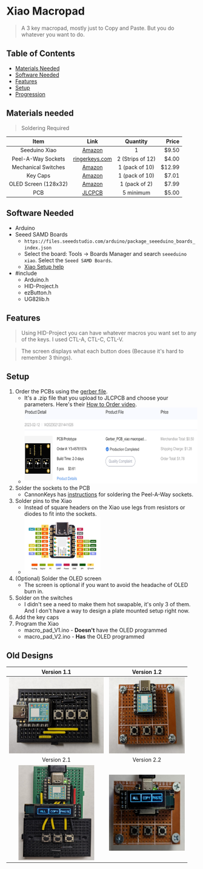 # Xiao Macropad
> A 3 key macropad, mostly just to Copy and Paste. But you do whatever you want to do.


## Table of Contents
* [Materials Needed](#materials-needed)
* [Software Needed](#software-needed)
* [Features](#features)
* [Setup](#setup)
* [Progression](#old-designs)


## Materials needed
> Soldering Required

| Item | Link | Quantity | Price |
|:----:|:----:|:--------:| -----:|
| Seeduino Xiao | [Amazon](https://ringerkeys.com/products/peel-a-way-sockets) | 1 | $9.50 |
| Peel-A-Way Sockets | [ringerkeys.com](https://ringerkeys.com/products/peel-a-way-sockets) | 2 (Strips of 12) | $4.00 |
| Mechanical Switches | [Amazon](https://www.amazon.com/dp/B09J3FWGVQ?psc=1&ref=ppx_yo2ov_dt_b_product_details) | 1 (pack of 10) | $12.99 |
| Key Caps | [Amazon](https://www.amazon.com/dp/B0BM8N2ZFX?psc=1&ref=ppx_yo2ov_dt_b_product_details) | 1 (pack of 10) | $7.01 |
| OLED Screen (128x32) | [Amazon](https://www.amazon.com/gp/product/B0761LV1SD/ref=ox_sc_saved_image_3?smid=A1N6DLY3NQK2VM&psc=1) | 1 (pack of 2) | $7.99 |
| PCB | [JLCPCB](https://jlcpcb.com/) | 5 minimum | $5.00 |


## Software Needed
* Arduino
* Seeed SAMD Boards
  * `https://files.seeedstudio.com/arduino/package_seeeduino_boards_index.json`
  * Select the board: Tools -> Boards Manager and search `seeeduino xiao`. Select the `Seeed SAMD Boards`.
  * [Xiao Setup help](https://dronebotworkshop.com/seeeduino-xiao-intro/)
* #include
  * Arduino.h
  * HID-Project.h
  * ezButton.h
  * UG82lib.h


## Features
> Using HID-Project you can have whatever macros you want set to any of the keys. I used CTL-A, CTL-C, CTL-V.

> The screen displays what each button does (Because it's hard to remember 3 things).


## Setup
1. Order the PCBs using the [gerber file](https://github.com/Babaganoush07/xiao_macropad/blob/main/Gerber_PCB_xiao%20macropad_2023-02-11.zip).
     * It's a .zip file that you upload to JLCPCB and choose your parameters. Here's their [How to Order video](https://youtu.be/SGsfiHOE9Fk).
     * <img src="/photos/PCBorder.png" width="850" height="200" />
3. Solder the sockets to the PCB
     *  CannonKeys has [instructions](https://docs.cannonkeys.com/sockets/) for soldering the Peel-A-Way sockets. 
4. Solder pins to the Xiao
     * Instead of square headers on the Xiao use legs from resistors or diodes to fit into the sockets.
     * <img src="/photos/Seeeduino-XIAO-pinout-1.jpg" width="200" height="150" />
5. (Optional) Solder the OLED screen
     * The screen is optional if you want to avoid the headache of OLED burn in.
6. Solder on the switches
     * I didn't see a need to make them hot swapable, it's only 3 of them. And I don't have a way to design a plate mounted setup right now.
7. Add the key caps
8. Program the Xiao
     * macro_pad_V1.ino - **Doesn't** have the OLED programmed
     * macro_pad_V2.ino - **Has** the OLED programmed


## Old Designs
| Version 1.1 | Version 1.2 |
| :---------: | :---------: |
| <img src="/photos/v1.1.jpg" width="250" height="200" /> | <img src="/photos/v1.2.jpg" width="200" height="200" /> |
| Version 2.1 | Version 2.2 |
| <img src="/photos/v2.1.jpg" width="200" height="250" /> | <img src="/photos/v2.2.jpg" width="200" height="200" /> |
